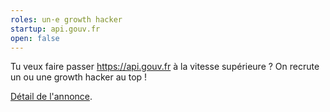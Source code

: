 ```yaml
---
roles: un·e growth hacker
startup: api.gouv.fr
open: false
---
```


Tu veux faire passer <https://api.gouv.fr> à la vitesse supérieure ? On recrute un ou une growth hacker au top !

<!--more-->

[Détail de l'annonce](https://gist.github.com/jdesboeufs/01d2a6ecbdfcf3d32708e45603d53e60).
